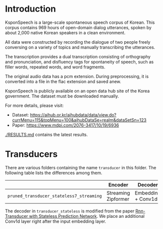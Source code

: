 # Introduction
KsponSpeech is a large-scale spontaneous speech corpus of Korean.
This corpus contains 969 hours of open-domain dialog utterances,
spoken by about 2,000 native Korean speakers in a clean environment.

All data were constructed by recording the dialogue of two people
freely conversing on a variety of topics and manually transcribing the utterances.

The transcription provides a dual transcription consisting of orthography and pronunciation,
and disfluency tags for spontaneity of speech, such as filler words, repeated words, and word fragments.

The original audio data has a pcm extension.
During preprocessing, it is converted into a file in the flac extension and saved anew.

KsponSpeech is publicly available on an open data hub site of the Korea government.
The dataset must be downloaded manually.

For more details, please visit:

 - Dataset: https://aihub.or.kr/aihubdata/data/view.do?currMenu=115&topMenu=100&aihubDataSe=realm&dataSetSn=123
 - Paper: https://www.mdpi.com/2076-3417/10/19/6936

[./RESULTS.md](./RESULTS.md) contains the latest results.

# Transducers
There are various folders containing the name `transducer` in this folder. The following table lists the differences among them.

|                                          | Encoder              | Decoder            | Comment                                           |
| ---------------------------------------- | -------------------- | ------------------ | ------------------------------------------------- |
| `pruned_transducer_stateless7_streaming`                              | Streaming Zipformer   | Embedding + Conv1d | streaming version of pruned_transducer_stateless7                                 |

The decoder in `transducer_stateless` is modified from the paper [Rnn-Transducer with Stateless Prediction Network](https://ieeexplore.ieee.org/document/9054419/). We place an additional Conv1d layer right after the input embedding layer.